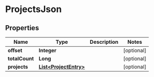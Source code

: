 
# ProjectsJson

## Properties
Name | Type | Description | Notes
------------ | ------------- | ------------- | -------------
**offset** | **Integer** |  |  [optional]
**totalCount** | **Long** |  |  [optional]
**projects** | [**List&lt;ProjectEntry&gt;**](ProjectEntry.md) |  |  [optional]



